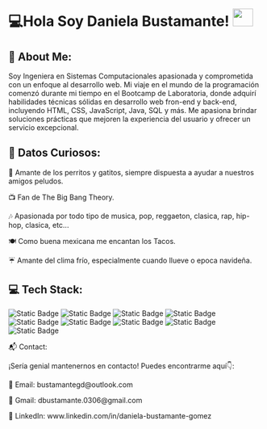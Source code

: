 <h1>💻Hola Soy Daniela Bustamante!  <img src="https://images.emojiterra.com/twitter/v13.1/512px/1f1f2-1f1fd.png" width="40" height="35"></h1> 
<h2>💫 About Me:</h2>
<p>Soy Ingeniera en Sistemas Computacionales apasionada y comprometida con un enfoque al desarrollo web. Mi viaje en el mundo de la programación comenzó durante mi tiempo en el Bootcamp de Laboratoria, donde adquirí habilidades técnicas sólidas en desarrollo web fron-end y back-end, incluyendo HTML, CSS, JavaScript, Java, SQL y  más. Me apasiona brindar soluciones prácticas que mejoren la experiencia del usuario y ofrecer un servicio excepcional.</p>

<h2>🌟 Datos Curiosos:</h2>

<p>🐾 Amante de los perritos y gatitos, siempre dispuesta a ayudar a nuestros amigos peludos.</p>
<p>📺 Fan de The Big Bang Theory.</p>
<p>🎶 Apasionada por todo tipo de musica, pop, reggaeton, clasica, rap, hip-hop, clasica, etc... </p>
<p>🍽️ Como buena mexicana me encantan los Tacos.</p>
<p>☔ Amante del clima frío, especialmente cuando llueve o epoca navideña.</p>

<h2>💻 Tech Stack:</h2>
<p><img alt="Static Badge" src="https://img.shields.io/badge/HTML-%23D35400%20?style=for-the-badge&logo=html5&logoColor=white&labelColor=%23D35400%20&color=%23D35400%20">
<img alt="Static Badge" src="https://img.shields.io/badge/CSS3-%232874A6%20?style=for-the-badge&logo=css3&logoColor=white&labelColor=%232874A6%20&color=%232874A6%20">
<img alt="Static Badge" src="https://img.shields.io/badge/JAVASCRIPT-%23D4AC0D?style=for-the-badge&logo=javascript&logoColor=white&labelColor=%23D4AC0D&color=%23D4AC0D">
<img alt="Static Badge" src="https://img.shields.io/badge/GIT-%23A93226%20?style=for-the-badge&logo=javascript&logoColor=white&labelColor=%23A93226%20&color=%23A93226%20">
<img alt="Static Badge" src="https://img.shields.io/badge/GITHUB-7A23C8?style=for-the-badge&logo=GITHUB&logoColor=B88CDF&color=7A23C8">
<img alt="Static Badge" src="https://img.shields.io/badge/VISUAL%20STUDIO%20CODE-DE12AA?style=for-the-badge&logo=visual%20studio%20code&logoColor=FF26C8&color=A50A7E">
<img alt="Static Badge" src="https://img.shields.io/badge/TRELLO-337A30?style=for-the-badge&logo=TRELLO&logoColor=A4E1A1&color=068400">
<img alt="Static Badge" src="https://img.shields.io/badge/JAVA-E54200?style=for-the-badge&logo=JAVA&logoColor=FD9971&color=E54200">
<img alt="Static Badge" src="https://img.shields.io/badge/ECLIPSE-1008C0?style=for-the-badge&logo=eclipse&logoColor=7CACF5&color=1008C0">
</p>

<p>📬 Contact:</p>
<p>¡Sería genial mantenernos en contacto! Puedes encontrarme aquí👇:</p>

<p>📧 Email: bustamantegd@outlook.com</p>
<p>📧 Gmail: dbustamante.0306@gmail.com</p>
<p>👩 LinkedIn: www.linkedin.com/in/daniela-bustamante-gomez</p>

